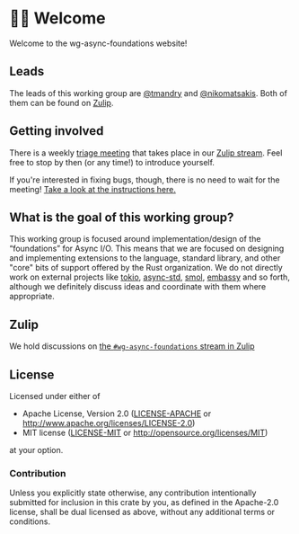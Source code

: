 # 👋🏽 Welcome

Welcome to the wg-async-foundations website!

## Leads

The leads of this working group are [@tmandry] and [@nikomatsakis]. Both of them can be found on [Zulip].

[@tmandry]: https://github.com/tmandry
[@nikomatsakis]: https://github.com/nikomatsakis

## Getting involved

There is a weekly [triage meeting] that takes place in our [Zulip stream][zulip]. Feel free to stop by then (or any time!) to introduce yourself. 

If you're interested in fixing bugs, though, there is no need to wait for the meeting! [Take a look at the instructions here.][fix-bugs]

[triage meeting]: ./triage.md
[fix-bugs]: ./triage.md#so-you-want-to-fix-a-bug

## What is the goal of this working group?

This working group is focused around implementation/design of the “foundations” for Async I/O. This means that we are focused on designing and implementing extensions to the language, standard library, and other "core" bits of support offered by the Rust organization. We do not directly work on external projects like [tokio], [async-std], [smol], [embassy] and so forth, although we definitely discuss ideas and coordinate with them where appropriate.

[tokio]: https://tokio.rs/
[async-std]: https://async.rs/
[smol]: https://github.com/smol-rs/smol/
[embassy]: https://github.com/akiles/embassy

## Zulip

[zulip]: #zulip

We hold discussions on [the `#wg-async-foundations` stream in Zulip](https://rust-lang.zulipchat.com/#narrow/stream/187312-wg-async-foundations)

## License

Licensed under either of

 * Apache License, Version 2.0 ([LICENSE-APACHE](LICENSE-APACHE) or http://www.apache.org/licenses/LICENSE-2.0)
 * MIT license ([LICENSE-MIT](LICENSE-MIT) or http://opensource.org/licenses/MIT)

at your option.

### Contribution

Unless you explicitly state otherwise, any contribution intentionally submitted
for inclusion in this crate by you, as defined in the Apache-2.0 license, shall
be dual licensed as above, without any additional terms or conditions.
